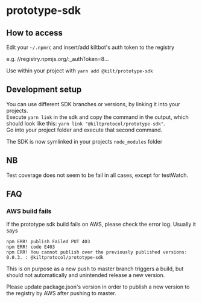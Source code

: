 # prototype-sdk

## How to access

Edit your `~/.npmrc` and insert/add kiltbot's auth token to the registry

e.g. //registry.npmjs.org/:_authToken=8...

Use within your project with `yarn add @kilt/prototype-sdk`

## Development setup

You can use different SDK branches or versions, by linking it into your projects.  
Execute `yarn link` in the sdk and copy the command in the output, which should look like this: `yarn link "@kiltprotocol/prototype-sdk"`.  
Go into your project folder and execute that second command.

The SDK is now symlinked in your projects `node_modules` folder

## NB

Test coverage does not seem to be fail in all cases, except for testWatch.

## FAQ

### AWS build fails

If the prototype sdk build fails on AWS, please check the error log. Usually it says

```
npm ERR! publish Failed PUT 403
npm ERR! code E403
npm ERR! You cannot publish over the previously published versions: 0.0.3. : @kiltprotocol/prototype-sdk
```

This is on purpose as a new push to master branch triggers a build, but should not automatically and unintended release a new version.

Please update package.json's version in order to publish a new version to the registry by AWS after pushing to master.

